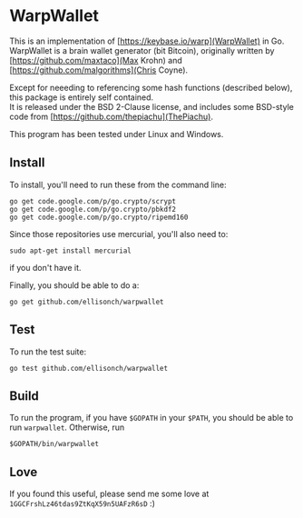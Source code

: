 # WarpWallet
This is an implementation of [https://keybase.io/warp](WarpWallet) in Go.  
WarpWallet is a brain wallet generator (bit Bitcoin), originally written by [https://github.com/maxtaco](Max Krohn) and [https://github.com/malgorithms](Chris Coyne).

Except for neeeding to referencing some hash functions (described below), this package is entirely self contained.  
It is released under the BSD 2-Clause license, and includes some BSD-style code from [https://github.com/thepiachu](ThePiachu).

This program has been tested under Linux and Windows.

## Install
To install, you'll need to run these from the command line:

```
go get code.google.com/p/go.crypto/scrypt
go get code.google.com/p/go.crypto/pbkdf2
go get code.google.com/p/go.crypto/ripemd160
```

Since those repositories use mercurial, you'll also need to:

```
sudo apt-get install mercurial
```
if you don't have it.

Finally, you should be able to do a:

```
go get github.com/ellisonch/warpwallet
```

## Test
To run the test suite:

```
go test github.com/ellisonch/warpwallet
```

## Build
To run the program, if you have `$GOPATH` in your `$PATH`, you should be able to run `warpwallet`.  Otherwise, run

```
$GOPATH/bin/warpwallet
```

## Love
If you found this useful, please send me some love at `1GGCFrshLz46tdas9ZtKqX59n5UAFzR6sD` :)

